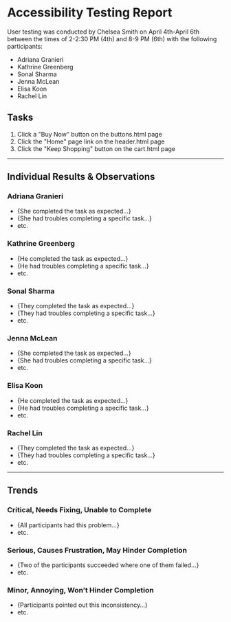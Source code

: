 # Accessibility Testing Report

User testing was conducted by Chelsea Smith on April 4th-April 6th between the times of 2-2:30 PM (4th) and 8-9 PM (6th) with the following participants:

- Adriana Granieri
- Kathrine Greenberg
- Sonal Sharma
- Jenna McLean
- Elisa Koon
- Rachel Lin

## Tasks

1. Click a "Buy Now" button on the buttons.html page
2. Click the "Home" page link on the header.html page
3. Click the "Keep Shopping" button on the cart.html page

---

## Individual Results & Observations

### Adriana Granieri

- {She completed the task as expected…}
- {She had troubles completing a specific task…}
- etc.

### Kathrine Greenberg

- {He completed the task as expected…}
- {He had troubles completing a specific task…}
- etc.

### Sonal Sharma

- {They completed the task as expected…}
- {They had troubles completing a specific task…}
- etc.

### Jenna McLean

- {She completed the task as expected…}
- {She had troubles completing a specific task…}
- etc.

### Elisa Koon

- {He completed the task as expected…}
- {He had troubles completing a specific task…}
- etc.

### Rachel Lin

- {They completed the task as expected…}
- {They had troubles completing a specific task…}
- etc.

---

## Trends

### Critical, Needs Fixing, Unable to Complete

- {All participants had this problem…}
- etc.

### Serious, Causes Frustration, May Hinder Completion

- {Two of the participants succeeded where one of them failed…}
- etc.

### Minor, Annoying, Won’t Hinder Completion

- {Participants pointed out this inconsistency…}
- etc.